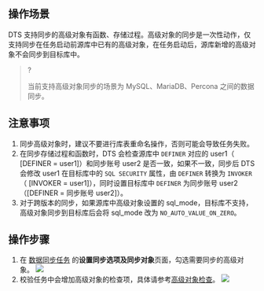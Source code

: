 
## 操作场景
DTS 支持同步的高级对象有函数、存储过程。高级对象的同步是一次性动作，仅支持同步在任务启动前源库中已有的高级对象，在任务启动后，源库新增的高级对象不会同步到目标库中。

>?
>
>当前支持高级对象同步的场景为 MySQL、MariaDB、Percona 之间的数据同步。

## 注意事项
1. 同步高级对象时，建议不要进行库表重命名操作，否则可能会导致任务失败。
2. 在同步存储过程和函数时，DTS 会检查源库中 `DEFINER` 对应的 user1（ [DEFINER = user1]）和同步账号 user2 是否一致，如果不一致，同步后 DTS 会修改 user1 在目标库中的 `SQL SECURITY` 属性，由 `DEFINER` 转换为 `INVOKER`（ [INVOKER = user1]），同时设置目标库中 `DEFINER` 为同步账号 user2（[DEFINER = 同步账号 user2]）。
4. 对于跨版本的同步，如果源库中高级对象设置的 sql_mode，目标库不支持，高级对象同步到目标库后会将 sql_mode 改为 `NO_AUTO_VALUE_ON_ZERO`。

## 操作步骤
1. 在 [数据同步任务](https://console.cloud.tencent.com/dts/replication) 的**设置同步选项及同步对象**页面，勾选需要同步的高级对象。
![](https://qcloudimg.tencent-cloud.cn/raw/e9bac34b8d680b63be300dcea771a434.png)
2. 校验任务中会增加高级对象的检查项，具体请参考[高级对象检查]()。
    ![](https://qcloudimg.tencent-cloud.cn/raw/a2b2a7abc435fb00d1167e724d3d4c99.png)